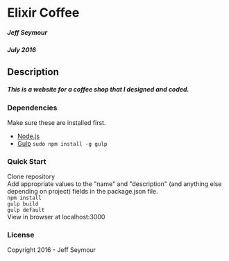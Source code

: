 # Elixir Coffee
##### Jeff Seymour
##### July 2016

## Description
##### This is a website for a coffee shop that I designed and coded.   


### Dependencies
Make sure these are installed first.

* [Node.js](http://nodejs.org)
* [Gulp](http://gulpjs.com) `sudo npm install -g gulp`

### Quick Start
Clone repository  
Add appropriate values to the "name" and "description" (and anything else depending on project) fields in the package.json file.  
```npm install```  
```gulp build```  
```gulp default```  
View in browser at localhost:3000

### License
Copyright 2016 - Jeff Seymour

